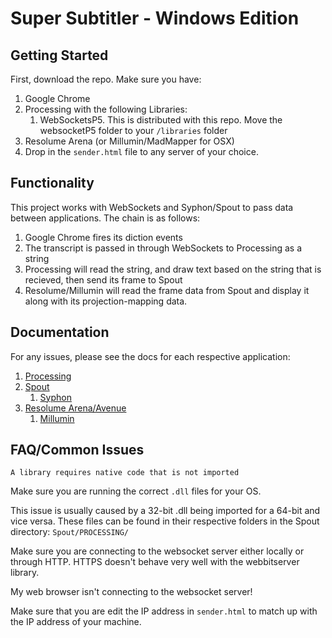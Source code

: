 # Super Subtitler - Windows Edition

## Getting Started
First, download the repo.
Make sure you have:

1. Google Chrome
2. Processing with the following Libraries:
	1. WebSocketsP5. This is distributed with this repo. Move the websocketP5 folder to your `/libraries` folder
3. Resolume Arena (or Millumin/MadMapper for OSX)
4. Drop in the `sender.html` file to any server of your choice.

## Functionality
This project works with WebSockets and Syphon/Spout to pass data between applications.
The chain is as follows:

1. Google Chrome fires its diction events
2. The transcript is passed in through WebSockets to Processing as a string
3. Processing will read the string, and draw text based on the string that is recieved, then send its frame to Spout
4. Resolume/Millumin will read the frame data from Spout and display it along with its projection-mapping data.

## Documentation
For any issues, please see the docs for each respective application:

1. [Processing](https://processing.org/reference/)
2. [Spout](http://spout.zeal.co/)
	1. [Syphon](http://syphon.v002.info/)
3. [Resolume Arena/Avenue](https://resolume.com/)
	1. [Millumin](https://millumin2.com)


## FAQ/Common Issues
```A library requires native code that is not imported```

Make sure you are running the correct ```.dll``` files for your OS. 

This issue is usually caused by a 32-bit .dll being imported for a 64-bit and vice versa. These files can be found in their respective folders in the Spout directory: ```Spout/PROCESSING/```

Make sure you are connecting to the websocket server either locally or through HTTP. HTTPS doesn't behave very well with the webbitserver library.

My web browser isn't connecting to the websocket server!

Make sure that you are edit the IP address in ```sender.html``` to match up with the IP address of your machine.
